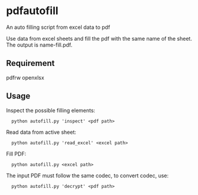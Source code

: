 # pdfautofill
An auto filling script from excel data to pdf

Use data from excel sheets and fill the pdf with the same name of the sheet. The output is name-fill.pdf.

## Requirement
pdfrw openxlsx

## Usage
Inspect the possible filling elements:

      python autofill.py 'inspect' <pdf path>
  
Read data from active sheet:
   
      python autofill.py 'read_excel' <excel path>

Fill PDF:
   
      python autofill.py <excel path>

The input PDF must follow the same codec, to convert codec, use:

      python autofill.py 'decrypt' <pdf path>
